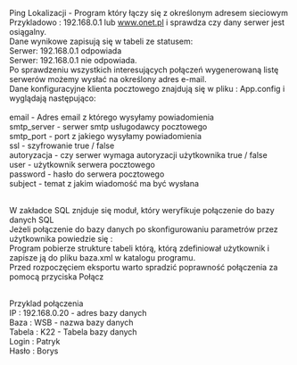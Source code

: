  Ping Lokalizacji - Program który łączy się z określonym adresem sieciowym <br />
 Przykladowo : 192.168.0.1 lub www.onet.pl i sprawdza czy dany serwer jest osiągalny.<br />
 Dane wynikowe zapisują się w tabeli ze statusem: <br />
 Serwer: 192.168.0.1 odpowiada<br />
 Serwer: 192.168.0.1 nie odpowiada.<br />
 Po sprawdzeniu wszystkich interesujących połączeń wygenerowaną listę serwerów możemy wysłać na określony adres e-mail.<br />
 Dane konfiguracyjne klienta pocztowego znajdują się w pliku : App.config i wyglądają następująco: <br />
<br />
 email - Adres email z którego wysyłamy powiadomienia<br />
 smtp_server - serwer smtp usługodawcy pocztowego<br />
 smtp_port - port z jakiego wysyłamy powiadomienia<br />
 ssl - szyfrowanie true / false<br />
 autoryzacja - czy serwer wymaga autoryzacji użytkownika true / false<br />
 user - użytkownik serwera pocztowego<br />
 password - hasło do serwera pocztowego<br />
 subject - temat z jakim wiadomość ma być wysłana<br /><br />

 W zakładce SQL znjduje się moduł, który weryfikuje połączenie do bazy danych SQL <br />
 Jeżeli połączenie do bazy danych po skonfigurowaniu parametrów przez użytkownika powiedzie się : <br />
 Program pobierze strukture tabeli którą, którą zdefiniował użytkownik i zapisze ją do pliku baza.xml w katalogu programu.<br />
 Przed rozpoczęciem eksportu warto spradzić poprawność połączenia za pomocą przyciska Połącz<br /><br />
 
 Przyklad połączenia<br />
 IP : 192.168.0.20 - adres bazy danych<br />
 Baza : WSB - nazwa bazy danych<br />
 Tabela : K22 - Tabela bazy danych<br />
 Login : Patryk<br />
 Hasło : Borys<br />

